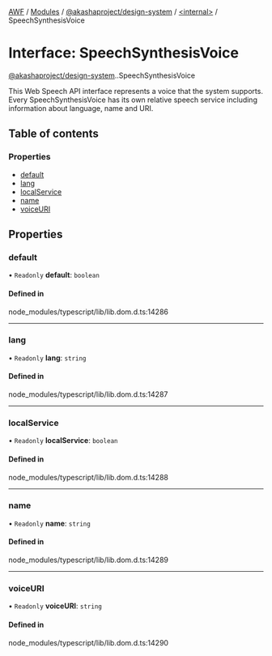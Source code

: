 [AWF](../README.md) / [Modules](../modules.md) / [@akashaproject/design-system](../modules/akashaproject_design_system.md) / [<internal\>](../modules/akashaproject_design_system._internal_.md) / SpeechSynthesisVoice

# Interface: SpeechSynthesisVoice

[@akashaproject/design-system](../modules/akashaproject_design_system.md).[<internal>](../modules/akashaproject_design_system._internal_.md).SpeechSynthesisVoice

This Web Speech API interface represents a voice that the system supports. Every SpeechSynthesisVoice has its own relative speech service including information about language, name and URI.

## Table of contents

### Properties

- [default](akashaproject_design_system._internal_.SpeechSynthesisVoice.md#default)
- [lang](akashaproject_design_system._internal_.SpeechSynthesisVoice.md#lang)
- [localService](akashaproject_design_system._internal_.SpeechSynthesisVoice.md#localservice)
- [name](akashaproject_design_system._internal_.SpeechSynthesisVoice.md#name)
- [voiceURI](akashaproject_design_system._internal_.SpeechSynthesisVoice.md#voiceuri)

## Properties

### default

• `Readonly` **default**: `boolean`

#### Defined in

node_modules/typescript/lib/lib.dom.d.ts:14286

___

### lang

• `Readonly` **lang**: `string`

#### Defined in

node_modules/typescript/lib/lib.dom.d.ts:14287

___

### localService

• `Readonly` **localService**: `boolean`

#### Defined in

node_modules/typescript/lib/lib.dom.d.ts:14288

___

### name

• `Readonly` **name**: `string`

#### Defined in

node_modules/typescript/lib/lib.dom.d.ts:14289

___

### voiceURI

• `Readonly` **voiceURI**: `string`

#### Defined in

node_modules/typescript/lib/lib.dom.d.ts:14290
